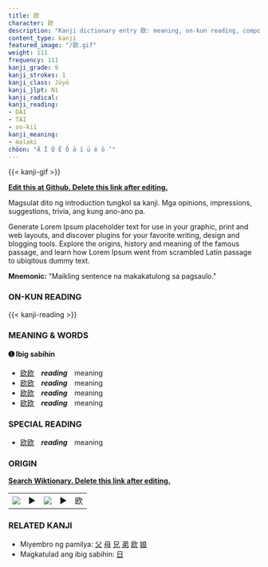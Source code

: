```yaml
---
title: 欧
character: 欧
description: "Kanji dictionary entry 欧: meaning, on-kun reading, compounds, origin, related kanji"
content_type: kanji
featured_image: "/欧.gif"
weight: 111
frequency: 111
kanji_grade: 9
kanji_strokes: 1
kanji_class: Jōyō
kanji_jlpt: N1
kanji_radical: 
kanji_reading: 
- DAI
- TAI
- oo-kii
kanji_meaning:
- malaki
chōon: "Ā Ī Ū Ē Ō ā ī ū ē ō ’"
---
```

[//]: # (Don't edit the line below. Kanji animated GIF code is automatically generated.)
{{< kanji-gif >}}

[//]: # (Edit below this line.)

**[Edit this at Github. Delete this link after editing.](https://github.com/tim0g/tim/tree/main/content/kanji/欧/index.md)**

Magsulat dito ng introduction tungkol sa kanji. Mga opinions, impressions, suggestions, trivia, ang kung ano-ano pa.

Generate Lorem Ipsum placeholder text for use in your graphic, print and web layouts, and discover plugins for your favorite writing, design and blogging tools. Explore the origins, history and meaning of the famous passage, and learn how Lorem Ipsum went from scrambled Latin passage to ubiqitous dummy text.
 
**Mnemonic:** "Maikling sentence na makakatulong sa pagsaulo."

### ON-KUN READING

[//]: # (Don't edit the line below. ON-KUN READING code is automatically generated.)
{{< kanji-reading >}}

### MEANING & WORDS

#### ➊ **Ibig sabihin**
  - [欧](../欧)[欧](../欧)　***reading***　meaning
  - [欧](../欧)[欧](../欧)　***reading***　meaning
  - [欧](../欧)[欧](../欧)　***reading***　meaning
  - [欧](../欧)[欧](../欧)　***reading***　meaning

### SPECIAL READING
  - [欧](../欧)[欧](../欧)　***reading***　meaning

### ORIGIN

**[Search Wiktionary. Delete this link after editing.](https://wiktionary.org/wiki/欧)**
<table class="kanji-table"><tr><td>
<img src="60px-欧-bronze.svg.png">
</td><td>▶</td><td>
<img src="60px-欧-oracle.svg.png">
</td><td>▶</td>
<td class="kanji-origin">欧</td>
</tr></table>

### RELATED KANJI
- Miyembro ng pamilya: [父](../父) [母](../母) [兄](../兄) [弟](../弟) [欧](../欧) [娘](../娘)
- Magkatulad ang ibig sabihin: [日](../日)
